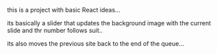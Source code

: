 
this is a project with basic React ideas...

its basically a slider that updates the background image with the current slide
and thr number follows suit..

its also moves the previous site back to the end of the queue...
